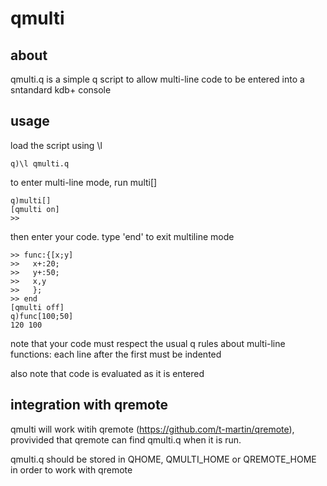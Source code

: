 # qmulti
## about
qmulti.q is a simple q script to allow multi-line code to be entered into a sntandard kdb+ console

## usage
load the script using \l

	q)\l qmulti.q

to enter multi-line mode, run multi[]

	q)multi[]
	[qmulti on]
	>> 

then enter your code. type 'end' to exit multiline mode

	>> func:{[x;y]
	>>   x+:20;
	>>   y+:50;
	>>   x,y
	>>   };
	>> end
	[qmulti off]
	q)func[100;50]
	120 100

note that your code must respect the usual q rules about multi-line functions: each line after the first must be indented

also note that code is evaluated as it is entered

## integration with qremote
qmulti will work witih qremote (https://github.com/t-martin/qremote), provivided that qremote can find qmulti.q when it is run. 

qmulti.q should be stored in QHOME, QMULTI_HOME or QREMOTE_HOME in order to work with qremote
